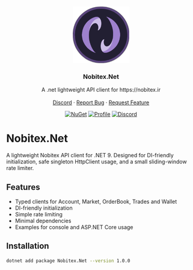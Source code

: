 <!-- PROJECT LOGO -->
<br />
<div align="center">
  <a href="#">
    <img src="Nobitex.Net\icon.png" alt="Logo" width="150" height="150">
  </a>

  <h3 align="center">Nobitex.Net</h3>

  <p align="center">
    A .net lightweight API client for https://nobitex.ir
    <br />
    <br />
    <a href="https://discord.gg/GVUXMNv7vV">Discord</a>
    ·
    <a href="https://github.com/jalaljaleh/Nobitex.Net/issues">Report Bug</a>
    ·
    <a href="https://github.com/jalaljaleh/Nobitex.Net/issues">Request Feature</a>
  </p>
</div>

<p align="center">
  <a href="https://www.nuget.org/packages/Nobitex.Net/"><img src="https://img.shields.io/nuget/vpre/Nobitex.Net.svg?maxAge=2592000?style=plastic" alt="NuGet"></a>
  <a href="https://github.com/jalaljaleh-nobitex-net"><img src="https://komarev.com/ghpvc/?username=jalaljaleh-nobitex-net&style=flat-square" alt="Profile"></a>
  <a href="https://discord.gg/x5j4cZtnWR"><img src="https://discord.com/api/guilds/875716592770637824/widget.png" alt="Discord"></a>
</p>


# Nobitex.Net

A lightweight Nobitex API client for .NET 9. Designed for DI-friendly initialization, safe singleton HttpClient usage, and a small sliding-window rate limiter.

## Features

- Typed clients for Account, Market, OrderBook, Trades and Wallet
- DI-friendly initialization
- Simple rate limiting
- Minimal dependencies
- Examples for console and ASP.NET Core usage

## Installation

```bash
dotnet add package Nobitex.Net --version 1.0.0
```
